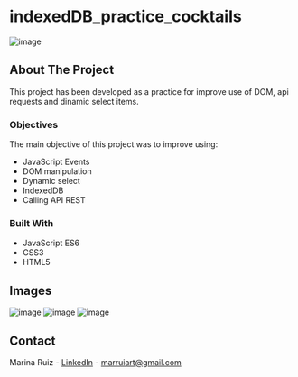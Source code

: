 # indexedDB_practice_cocktails

![image](https://user-images.githubusercontent.com/88201067/196000371-4dcc9a17-e39c-4068-91dc-5de96e562660.png)

## About The Project

This project has been developed as a practice for improve use of DOM, api requests and dinamic select items. 

### Objectives

The main objective of this project was to improve using:

* JavaScript Events 
* DOM manipulation
* Dynamic select
* IndexedDB
* Calling API REST 

### Built With

* JavaScript ES6
* CSS3
* HTML5

## Images

![image](https://user-images.githubusercontent.com/88201067/196000585-9c8d0ade-1fef-40ed-ac1a-5180c8e5ffb3.png)
![image](https://user-images.githubusercontent.com/88201067/196000600-4214ebd9-a230-4936-b9bb-8dc77d2989f1.png)
![image](https://user-images.githubusercontent.com/88201067/196000627-883ba257-f367-4de2-bc71-c8a4c0f8b99c.png)

<!-- CONTACT -->
## Contact

Marina Ruiz - [LinkedIn](https://www.linkedin.com/in/marruiart/) - marruiart@gmail.com

